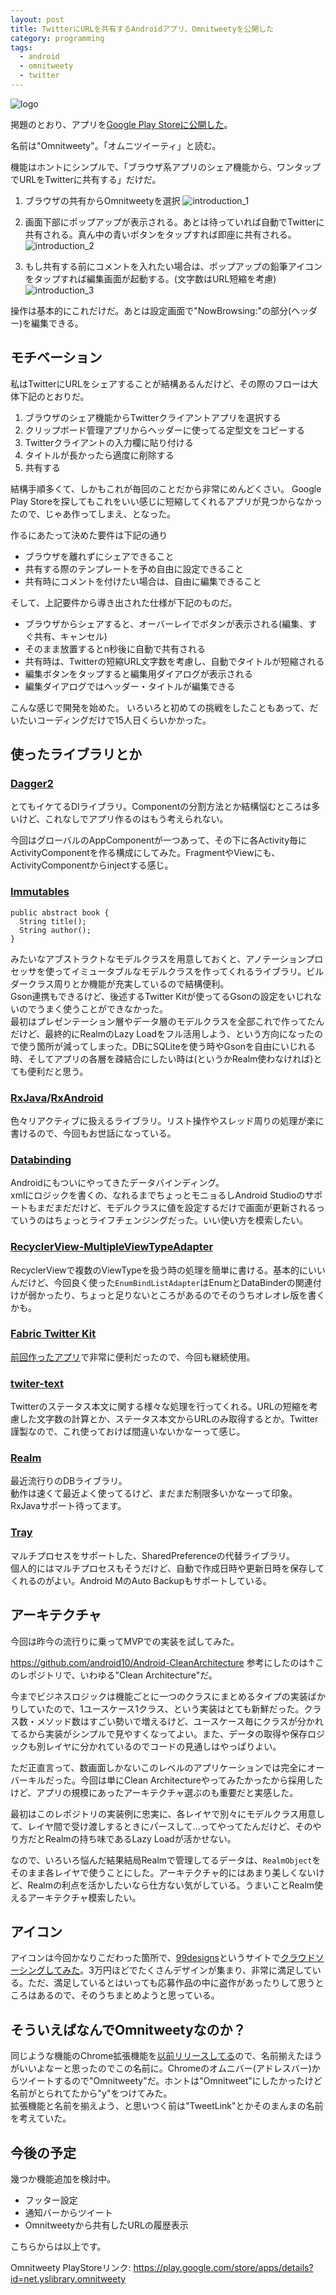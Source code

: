 ```yaml
---
layout: post
title: TwitterにURLを共有するAndroidアプリ、Omnitweetyを公開した
category: programming
tags:
  - android
  - omnitweety
  - twitter
---
```


![logo](https://lh3.googleusercontent.com/q8OyY9We1h1ieTTjKGPsGWzfSQDI9Q05EFACUlqkaY2YwDjbvANstl1Y11JQ-YEexj0shTp6UyHvsah7XGF0hf3Mnk4Z5-iJDdYTbYUtu5VGwfcum7JaI_I2zs5eYtOcOp0IjRQyySl1YbezCtbU9EC4PEoh-nHbZ_9hpuYvNBmyX1a8fD_HqHlEGpK6h34Uj92DgOBskw-oMuLwkyWZQibMc4FRpbo10U-zYa9hWEIdFxCyORIQlCsq5EbptMyN_hjulZtX5QYmIKKwh8KN7Iz9PWG08Lflo0DZU-nDHpjqnQsmTwmp0NC7OXex2JVI9KW3iAOpJzAZSF9zjJHgFjenG6_WYZoqQlpqA2eQHUbEpuX1hTyRUnoju7b1dLMiPslNQqvogaql_o6Ib8UsDytB3TlgvyNXt7b_m-WaxZfHq0-4wKMCmwptVyAAe3mx4kf0ul5Qa3CRm-e_pJp7w5CU-2PJmuWocsqsF9IoDc0ulU_nhI3BSydu22MO-yP2lzh6a7RhWdPw5Mm-d9VPB8x3dTIF5IOgbeNloxQUzqo=w1024-h500-no)

掲題のとおり、アプリを[Google Play Storeに公開した](https://play.google.com/store/apps/details?id=net.yslibrary.omnitweety)。  

名前は"Omnitweety"。「オムニツイーティ」と読む。

機能はホントにシンプルで、「ブラウザ系アプリのシェア機能から、ワンタップでURLをTwitterに共有する」だけだ。

1. ブラウザの共有からOmnitweetyを選択
  ![introduction_1](https://lh3.googleusercontent.com/x_0xOYFFqsU6QhfgwaD6F_TM5HtdrbQ_eroLLd4qrIcp4VAr2WA2I5Mgxp8rt0lGTMhxAFAC-4PzAvm9SXsdsQQSMhQs91SpY654goapuyLgqrl3JzNJ_9BcZ0lHogYYrHYmy-fccEHX4ozt0yD3ikQSbgD-_bvK6ujCHgGIsAPXF3hBsDD_FH9On0k1sOtmeBZPG1yxjd7pcSiMneYfQOdc7u2QqImZEPQWMMcolYTV2puqpInu63YW9LctSa-sUGhY8XoZLzqEKzgaJA1djSEFHJzfDD--fiO7nmXdC3ih2g17DDzV4u27Frz-705yFT-Nliz_t7O_RScEPFa1RfRxAfaa-HxjnTtILxw6lGvC6yjFq467aLoAVqmMdbaXPQUE3XWG176arc_GmyURv5dSLOwBMWpxABDnWz6-7FzNGMLHHkKX1pZBMp6GlsKNj5D2Z-wOsgFPCR7pxXJQxzZeTYVpv0kgmwNVQLwvJyMKlhp94DkWZuRu51d3mo73vHV8R_8eKs3gLJryrYLwn8ezsRSPgtwWNU9BCkwOX2k=w440-h782-no)

2. 画面下部にポップアップが表示される。あとは待っていれば自動でTwitterに共有される。真ん中の青いボタンをタップすれば即座に共有される。
  ![introduction_2](https://lh3.googleusercontent.com/t4TzJC81JCzxR4-wKDLcFXvaltiNQw-PiJWrVqlrRedRlXvG7A881_eUT9PJe4iUjT_UZUsGIOZa_P7JRyj6RbxZHcfG8W-g-mPzfYvR8zG2bj5lz-ubpjCSgNoNltWPzia2mM1piOT_ieBTct1AqwWznRRaIFMSPomx8Ssea_yKFgAigvH4nZK4FI02zXMGconoGpFTN2YmIvp23bNC4fapRBj_6hZLLyFaSeAWDsnBn1C82XGMJTtYjjVhc39wrTKsD3DzSw5gwee72VEXMs6Hc2QWVFto51JKYwrSdolljLiqtZhwlzmr1E4i2b8VK0r7ACDagGOnEejFCFPa5ZONO3L5aKctIBbOPRPxvadaqsOz5dTLXp29BaV-8tLiu4Rd02h1Jstih4MsjJUoLps2isxYKFOrXEjqzvAcRjeoEMENPwp6Xwa8W8Svxn-wTJ1MxyJVgX2VQe2D30348m7GHgTJThxk2UPlfHYDidbJNWubUd8ycWu6DSCKzc_KTnBoV_5g0cImPP-nUMoe2KacdoPGRz6hP1r1B35Cqvo=w440-h782-no)

3. もし共有する前にコメントを入れたい場合は、ポップアップの鉛筆アイコンをタップすれば編集画面が起動する。(文字数はURL短縮を考慮)
  ![introduction_3](https://lh3.googleusercontent.com/uFHwDKG5CofEeFViDZxSgfy3szYQ0PBtSIgaGhZTmhCocJqEatw8FnuJ2suXAFnm614ULVi-0b8-OUiUKtANpW7hkIVlFOusrke37RFG3LtdQtNGNl1OhaMensbk4rsUZEN7UlfrpynDfnMRW31nsa3OIoDOHMscx6oqvtXY9rwSjfbjge4Zqu754xyAiOvcm6Sbq-Ibf8lVyrMBnx4UTCrUwc0DsObWi9tTlfBRNyVa5zMr01MsASQNqVO2oLNqdvTclAFnuUIyQzIqdR1CBGB16eW8flMACdcorvsihFlkx8tiwU9C3EWDppBIuclSa00F0wEf0RnzZpPqEoUJKvt9w3T-l3kNdxKGJOuPm3pNDAL7aUrlr1-bLxgMdf5A58u70qh9IrmVGzFq0TJeV3K5zvH6SpxeE4FoYRdRDL1oBWntj7c4aRzaVldO6LxzwMu8aJ654kbjVsoHgNjI4YPJ8wn4wecrmSu5LXBpuyI1xCC7hIYwLwPK5Hnkwom9_50zDQS4rD2zIf-sQZRVOQ7RrNOTVylvFWiq39WXiWI=w440-h782-no)

操作は基本的にこれだけだ。あとは設定画面で"NowBrowsing:"の部分(ヘッダー)を編集できる。

## モチベーション

私はTwitterにURLをシェアすることが結構あるんだけど、その際のフローは大体下記のとおりだ。

1. ブラウザのシェア機能からTwitterクライアントアプリを選択する
2. クリップボード管理アプリからヘッダーに使ってる定型文をコピーする
3. Twitterクライアントの入力欄に貼り付ける
4. タイトルが長かったら適度に削除する
5. 共有する

結構手順多くて、しかもこれが毎回のことだから非常にめんどくさい。
Google Play Storeを探してもこれをいい感じに短縮してくれるアプリが見つからなかったので、じゃあ作ってしまえ、となった。

作るにあたって決めた要件は下記の通り

- ブラウザを離れずにシェアできること
- 共有する際のテンプレートを予め自由に設定できること
- 共有時にコメントを付けたい場合は、自由に編集できること


そして、上記要件から導き出された仕様が下記のものだ。

- ブラウザからシェアすると、オーバーレイでボタンが表示される(編集、すぐ共有、キャンセル)
- そのまま放置するとn秒後に自動で共有される
- 共有時は、Twitterの短縮URL文字数を考慮し、自動でタイトルが短縮される
- 編集ボタンをタップすると編集用ダイアログが表示される
- 編集ダイアログではヘッダー・タイトルが編集できる

こんな感じで開発を始めた。
いろいろと初めての挑戦をしたこともあって、だいたいコーディングだけで15人日くらいかかった。

## 使ったライブラリとか

### [Dagger2](https://github.com/google/dagger)

とてもイケてるDIライブラリ。Componentの分割方法とか結構悩むところは多いけど、これなしでアプリ作るのはもう考えられない。  

今回はグローバルのAppComponentが一つあって、その下に各Activity毎にActivityComponentを作る構成にしてみた。FragmentやViewにも、ActivityComponentからinjectする感じ。

### [Immutables](https://github.com/immutables/immutables)

```
public abstract book {
  String title();
  String author();
}
```

みたいなアブストラクトなモデルクラスを用意しておくと、アノテーションプロセッサを使ってイミュータブルなモデルクラスを作ってくれるライブラリ。ビルダークラス周りとか機能が充実しているので結構便利。  
Gson連携もできるけど、後述するTwitter Kitが使ってるGsonの設定をいじれないのでうまく使うことができなかった。  
最初はプレゼンテーション層やデータ層のモデルクラスを全部これで作ってたんだけど、最終的にRealmのLazy Loadをフル活用しよう、という方向になったので使う箇所が減ってしまった。DBにSQLiteを使う時やGsonを自由にいじれる時、そしてアプリの各層を疎結合にしたい時は(というかRealm使わなければ)とても便利だと思う。

### [RxJava](https://github.com/ReactiveX/RxJava)/[RxAndroid](https://github.com/ReactiveX/RxAndroid)

色々リアクティブに扱えるライブラリ。リスト操作やスレッド周りの処理が楽に書けるので、今回もお世話になっている。


### [Databinding](http://developer.android.com/intl/ja/tools/data-binding/guide.html)

Androidにもついにやってきたデータバインディング。  
xmlにロジックを書くの、なれるまでちょっとモニョるしAndroid Studioのサポートもまだまだだけど、モデルクラスに値を設定するだけで画面が更新されるっていうのはちょっとライフチェンジングだった。いい使い方を模索したい。

### [RecyclerView-MultipleViewTypeAdapter](https://github.com/yqritc/RecyclerView-MultipleViewTypesAdapter)

RecyclerViewで複数のViewTypeを扱う時の処理を簡単に書ける。基本的にいいんだけど、今回良く使った`EnumBindListAdapter`はEnumとDataBinderの関連付けが弱かったり、ちょっと足りないところがあるのでそのうちオレオレ版を書くかも。


### [Fabric Twitter Kit](https://get.fabric.io/android)

[前回作ったアプリ](http://yslibrary.net/2015/09/12/twitter-app-created-during-summer-vacation/)で非常に便利だったので、今回も継続使用。

### [twiter-text](https://github.com/twitter/twitter-text)

Twitterのステータス本文に関する様々な処理を行ってくれる。URLの短縮を考慮した文字数の計算とか、ステータス本文からURLのみ取得するとか。Twitter謹製なので、これ使っておけば間違いないかなーって感じ。


### [Realm](https://github.com/realm/realm-java/)

最近流行りのDBライブラリ。  
動作は速くて最近よく使ってるけど、まだまだ制限多いかなーって印象。  
RxJavaサポート待ってます。

### [Tray](https://github.com/grandcentrix/tray)

マルチプロセスをサポートした、SharedPreferenceの代替ライブラリ。  
個人的にはマルチプロセスもそうだけど、自動で作成日時や更新日時を保存してくれるのがよい。Android MのAuto Backupもサポートしている。


## アーキテクチャ

今回は昨今の流行りに乗ってMVPでの実装を試してみた。

https://github.com/android10/Android-CleanArchitecture
参考にしたのは↑このレポジトリで、いわゆる"Clean Architecture"だ。

今までビジネスロジックは機能ごとに一つのクラスにまとめるタイプの実装ばかりしていたので、1ユースケース1クラス、という実装はとても新鮮だった。クラス数・メソッド数はすごい勢いで増えるけど、ユースケース毎にクラスが分かれてるから実装がシンプルで見やすくなってよい。また、データの取得や保存ロジックも別レイヤに分かれているのでコードの見通しはやっぱりよい。

ただ正直言って、数画面しかないこのレベルのアプリケーションでは完全にオーバーキルだった。今回は単にClean Architectureやってみたかったから採用したけど、アプリの規模にあったアーキテクチャ選ぶのも重要だと実感した。

最初はこのレポジトリの実装例に忠実に、各レイヤで別々にモデルクラス用意して、レイヤ間で受け渡しするときにパースして…ってやってたんだけど、そのやり方だとRealmの持ち味であるLazy Loadが活かせない。  

なので、いろいろ悩んだ結果結局Realmで管理してるデータは、`RealmObject`をそのまま各レイヤで使うことにした。アーキテクチャ的にはあまり美しくないけど、Realmの利点を活かしたいなら仕方ない気がしている。うまいことRealm使えるアーキテクチャ模索したい。

## アイコン

アイコンは今回かなりこだわった箇所で、[99designs](https://99designs.jp/)というサイトで[クラウドソーシングしてみた](https://99designs.jp/icon-button-design/contests/android-app-icon-unique-twitter-client-554071/entries?filter=all)。3万円ほどでたくさんデザインが集まり、非常に満足している。ただ、満足しているとはいっても応募作品の中に盗作があったりして思うところはあるので、そのうちまとめようと思っている。


## そういえばなんでOmnitweetyなのか？

同じような機能のChrome拡張機能を[以前リリースしてる](https://chrome.google.com/webstore/detail/omnitweety/jkghejckpigfbolkdkplfokccgpjjilb)ので、名前揃えたほうがいいよなーと思ったのでこの名前に。Chromeのオムニバー(アドレスバー)からツイートするので"Omnitweety"だ。ホントは"Omnitweet"にしたかったけど名前がとられてたから"y"をつけてみた。  
拡張機能と名前を揃えよう、と思いつく前は"TweetLink"とかそのまんまの名前を考えていた。


## 今後の予定

幾つか機能追加を検討中。

- フッター設定
- 通知バーからツイート
- Omnitweetyから共有したURLの履歴表示



こちらからは以上です。

Omnitweety PlayStoreリンク: https://play.google.com/store/apps/details?id=net.yslibrary.omnitweety


